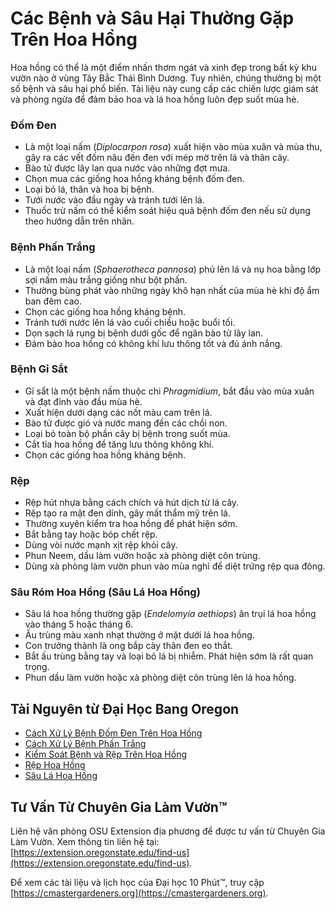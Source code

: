 # Các Bệnh và Sâu Hại Thường Gặp Trên Hoa Hồng

Hoa hồng có thể là một điểm nhấn thơm ngát và xinh đẹp trong bất kỳ khu vườn nào ở vùng Tây Bắc Thái Bình Dương. Tuy nhiên, chúng thường bị một số bệnh và sâu hại phổ biến. Tài liệu này cung cấp các chiến lược giám sát và phòng ngừa để đảm bảo hoa và lá hoa hồng luôn đẹp suốt mùa hè.

### Đốm Đen

- Là một loại nấm (*Diplocarpon rosa*) xuất hiện vào mùa xuân và mùa thu, gây ra các vết đốm nâu đến đen với mép mờ trên lá và thân cây.
- Bào tử được lây lan qua nước vào những đợt mưa.
- Chọn mua các giống hoa hồng kháng bệnh đốm đen.
- Loại bỏ lá, thân và hoa bị bệnh.
- Tưới nước vào đầu ngày và tránh tưới lên lá.
- Thuốc trừ nấm có thể kiểm soát hiệu quả bệnh đốm đen nếu sử dụng theo hướng dẫn trên nhãn.

### Bệnh Phấn Trắng

- Là một loại nấm (*Sphaerotheca pannosa*) phủ lên lá và nụ hoa bằng lớp sợi nấm màu trắng giống như bột phấn.
- Thường bùng phát vào những ngày khô hạn nhất của mùa hè khi độ ẩm ban đêm cao.
- Chọn các giống hoa hồng kháng bệnh.
- Tránh tưới nước lên lá vào cuối chiều hoặc buổi tối.
- Dọn sạch lá rụng bị bệnh dưới gốc để ngăn bào tử lây lan.
- Đảm bảo hoa hồng có không khí lưu thông tốt và đủ ánh nắng.

### Bệnh Gỉ Sắt

- Gỉ sắt là một bệnh nấm thuộc chi *Phragmidium*, bắt đầu vào mùa xuân và đạt đỉnh vào đầu mùa hè.
- Xuất hiện dưới dạng các nốt màu cam trên lá.
- Bào tử được gió và nước mang đến các chồi non.
- Loại bỏ toàn bộ phần cây bị bệnh trong suốt mùa.
- Cắt tỉa hoa hồng để tăng lưu thông không khí.
- Chọn các giống hoa hồng kháng bệnh.

### Rệp

- Rệp hút nhựa bằng cách chích và hút dịch từ lá cây.
- Rệp tạo ra mật đen dính, gây mất thẩm mỹ trên lá.
- Thường xuyên kiểm tra hoa hồng để phát hiện sớm.
- Bắt bằng tay hoặc bóp chết rệp.
- Dùng vòi nước mạnh xịt rệp khỏi cây.
- Phun Neem, dầu làm vườn hoặc xà phòng diệt côn trùng.
- Dùng xà phòng làm vườn phun vào mùa nghỉ để diệt trứng rệp qua đông.

### Sâu Róm Hoa Hồng (Sâu Lá Hoa Hồng)

- Sâu lá hoa hồng thường gặp (*Endelomyia aethiops*) ăn trụi lá hoa hồng vào tháng 5 hoặc tháng 6.
- Ấu trùng màu xanh nhạt thường ở mặt dưới lá hoa hồng.
- Con trưởng thành là ong bắp cày thân đen eo thắt.
- Bắt ấu trùng bằng tay và loại bỏ lá bị nhiễm. Phát hiện sớm là rất quan trọng.
- Phun dầu làm vườn hoặc xà phòng diệt côn trùng lên lá hoa hồng.

## Tài Nguyên từ Đại Học Bang Oregon

- [Cách Xử Lý Bệnh Đốm Đen Trên Hoa Hồng](https://solvepestproblems.oregonstate.edu/plant-problems/roses/black-spot)
- [Cách Xử Lý Bệnh Phấn Trắng](https://solvepestproblems.oregonstate.edu/plant-problems/roses/powdery-mildew)
- [Kiểm Soát Bệnh và Rệp Trên Hoa Hồng](https://extension.oregonstate.edu/catalog/pub/ec-1520-controlling-diseases-aphids-your-roses)
- [Rệp Hoa Hồng](https://solvepestproblems.oregonstate.edu/plant-problems/rose/aphid)
- [Sâu Lá Hoa Hồng](https://agsci.oregonstate.edu/nurspest/insects/roseslug)

## Tư Vấn Từ Chuyên Gia Làm Vườn™

Liên hệ văn phòng OSU Extension địa phương để được tư vấn từ Chuyên Gia Làm Vườn. Xem thông tin liên hệ tại: [https://extension.oregonstate.edu/find-us](https://extension.oregonstate.edu/find-us).

Để xem các tài liệu và lịch học của Đại học 10 Phút™, truy cập [https://cmastergardeners.org](https://cmastergardeners.org).

